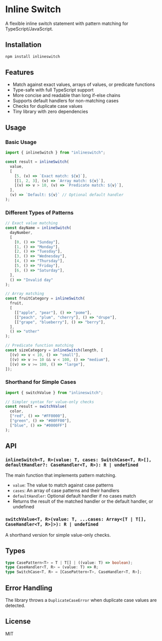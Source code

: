 # Inline Switch

A flexible inline switch statement with pattern matching for TypeScript/JavaScript.

## Installation

```bash
npm install inlineswitch
```

## Features

- Match against exact values, arrays of values, or predicate functions
- Type-safe with full TypeScript support
- More concise and readable than long if-else chains
- Supports default handlers for non-matching cases
- Checks for duplicate case values
- Tiny library with zero dependencies

## Usage

### Basic Usage

```typescript
import { inlineSwitch } from "inlineswitch";

const result = inlineSwitch(
  value,
  [
    [5, (v) => `Exact match: ${v}`],
    [[1, 2, 3], (v) => `Array match: ${v}`],
    [(v) => v > 10, (v) => `Predicate match: ${v}`],
  ],
  (v) => `Default: ${v}` // Optional default handler
);
```

### Different Types of Patterns

```typescript
// Exact value matching
const dayName = inlineSwitch(
  dayNumber,
  [
    [0, () => "Sunday"],
    [1, () => "Monday"],
    [2, () => "Tuesday"],
    [3, () => "Wednesday"],
    [4, () => "Thursday"],
    [5, () => "Friday"],
    [6, () => "Saturday"],
  ],
  () => "Invalid day"
);

// Array matching
const fruitCategory = inlineSwitch(
  fruit,
  [
    [["apple", "pear"], () => "pome"],
    [["peach", "plum", "cherry"], () => "drupe"],
    [["grape", "blueberry"], () => "berry"],
  ],
  () => "other"
);

// Predicate function matching
const sizeCategory = inlineSwitch(length, [
  [(v) => v < 10, () => "small"],
  [(v) => v >= 10 && v < 100, () => "medium"],
  [(v) => v >= 100, () => "large"],
]);
```

### Shorthand for Simple Cases

```typescript
import { switchValue } from "inlineswitch";

// Simpler syntax for value-only checks
const result = switchValue(
  color,
  ["red", () => "#FF0000"],
  ["green", () => "#00FF00"],
  ["blue", () => "#0000FF"]
);
```

## API

### `inlineSwitch<T, R>(value: T, cases: SwitchCase<T, R>[], defaultHandler?: CaseHandler<T, R>): R | undefined`

The main function that implements pattern matching.

- `value`: The value to match against case patterns
- `cases`: An array of case patterns and their handlers
- `defaultHandler`: Optional default handler if no cases match
- Returns the result of the matched handler or the default handler, or undefined

### `switchValue<T, R>(value: T, ...cases: Array<[T | T[], CaseHandler<T, R>]>): R | undefined`

A shorthand version for simple value-only checks.

## Types

```typescript
type CasePattern<T> = T | T[] | ((value: T) => boolean);
type CaseHandler<T, R> = (value: T) => R;
type SwitchCase<T, R> = [CasePattern<T>, CaseHandler<T, R>];
```

## Error Handling

The library throws a `DuplicateCaseError` when duplicate case values are detected.

## License

MIT

